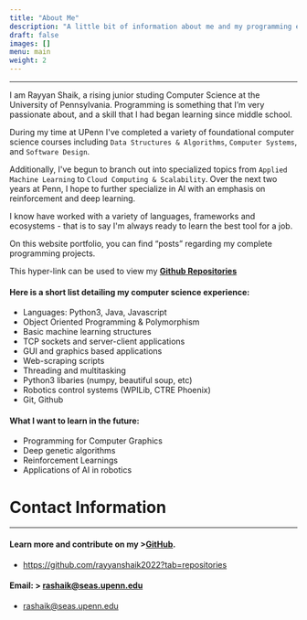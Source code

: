 ```yaml
---
title: "About Me"
description: "A little bit of information about me and my programming experience."
draft: false
images: []
menu: main
weight: 2
---
```


---

I am Rayyan Shaik, a rising junior studing Computer Science at the University of Pennsylvania. Programming is something that I’m very passionate about, and a skill that I had began learning since middle school.

During my time at UPenn I've completed a variety of foundational computer science courses including `Data Structures & Algorithms`, `Computer Systems`, and `Software Design`.

Additionally, I've begun to branch out into specialized topics from `Applied Machine Learning` to `Cloud Computing & Scalability`. Over the next two years at Penn, I hope to further specialize in AI with an emphasis on reinforcement and deep learning.

I know have worked with a variety of languages, frameworks and ecosystems - that is to say I'm always ready to learn the best tool for a job.

On this website portfolio, you can find “posts” regarding my complete programming projects.

This hyper-link can be used to view my **[Github Repositories](https://github.com/rayyanshaik2022?tab=repositories)**

#### Here is a short list detailing my computer science experience:

- Languages: Python3, Java, Javascript
- Object Oriented Programming & Polymorphism
- Basic machine learning structures
- TCP sockets and server-client applications
- GUI and graphics based applications
- Web-scraping scripts
- Threading and multitasking
- Python3 libaries (numpy, beautiful soup, etc)
- Robotics control systems (WPILib, CTRE Phoenix)
- Git, Github

#### What I want to learn in the future:

- Programming for Computer Graphics
- Deep genetic algorithms
- Reinforcement Learnings
- Applications of AI in robotics

# Contact Information

---

#### Learn more and contribute on my >**[GitHub](https://github.com/rayyanshaik2022?tab=repositories)**.

- https://github.com/rayyanshaik2022?tab=repositories

#### Email: > [rashaik@seas.upenn.edu](rashaik@seas.upenn.edu)

- rashaik@seas.upenn.edu
